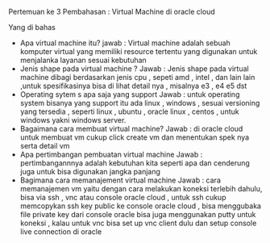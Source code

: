 Pertemuan ke 3 
Pembahasan : Virtual Machine di oracle cloud 

Yang di bahas 
 - Apa virtual machine itu?
	jawab : Virtual machine adalah sebuah komputer virtual yang memiliki resource tertentu yang digunakan untuk menjalanka layanan sesuai kebutuhan 
 - Jenis shape pada virtual machine ?
	Jawab : Jenis shape pada virtual machine dibagi berdasarkan jenis cpu , sepeti amd , intel , dan lain lain ,untuk spesifikasinya bisa di lihat detail nya , misalnya e3 , e4 e5 dst 
 - Operating sytem s apa saja yang support 
	Jawab : untuk operating system bisanya yang support itu ada linux , windows , sesuai versioning yang tersedia , seperti linux , ubuntu , oracle linux , centos , untuk windows yakni windows server. 
 - Bagaimana cara membuat virtual machine?
	Jawab : di oracle cloud untuk membuat vm cukup click create vm dan menentukan spek nya serta detail vm
 - Apa pertimbangan pembuatan virtual machine
	Jawab : pertimbangannnya adalah kebutuhan kita seperti apa dan cenderung juga untuk bisa digunakan jangka panjang
 - Bagimana cara memanajement virtual machine
	Jawab : cara memanajemen vm yaitu dengan cara melakukan koneksi terlebih dahulu, bisa via ssh , vnc atau console oracle cloud , untuk ssh cukup memcopykan ssh key public ke console oracle cloud , bisa menggubaka file private key dari console oracle bisa juga menggunakan putty untuk koneksi , kalau untuk vnc bisa set up vnc client dulu dan setup console live connection di oracle 
